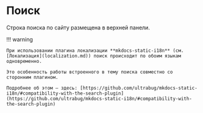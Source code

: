# Поиск

Строка поиска по сайту размещена в верхней панели. 

!!! warning 

    При использовании плагина локализации **mkdocs-static-i18n** (см. [Локализация](localization.md)) поиск происходит по обоим языкам одновременно. 
    
    Это особенность работы встроенного в тему поиска совместно со сторонним плагином. 
    
    Подробнее об этом — здесь: [https://github.com/ultrabug/mkdocs-static-i18n/#compatibility-with-the-search-plugin](https://github.com/ultrabug/mkdocs-static-i18n/#compatibility-with-the-search-plugin)
